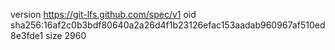 version https://git-lfs.github.com/spec/v1
oid sha256:16af2c0b3bdf80640a2a26d4f1b23126efac153aadab960967af510ed8e3fde1
size 2960
